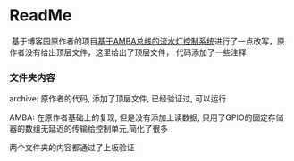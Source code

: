 # ReadMe

​	基于博客园原作者的项目[基于AMBA总线的流水灯控制系统](https://www.cnblogs.com/sjtu-zsj-990702/p/17251396.html)进行了一点改写，原作者没有给出顶层文件，这里给出了顶层文件， 代码添加了一些注释



### 文件夹内容

archive: 原作者的代码, 添加了顶层文件, 已经验证过, 可以运行

AMBA: 在原作者基础上的复现, 但是没有添加上读数据, 只用了GPIO的固定存储器的数组无延迟的传输给控制单元,简化了很多

两个文件夹的内容都通过了上板验证